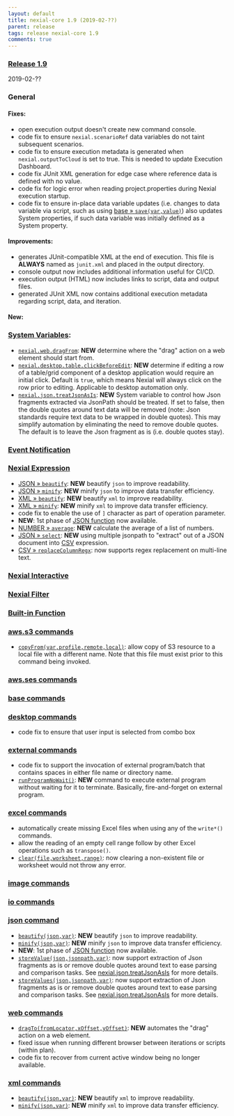 ```yaml
---
layout: default
title: nexial-core 1.9 (2019-02-??)
parent: release
tags: release nexial-core 1.9
comments: true
---
```


### <a href="https://github.com/nexiality/nexial-core/releases/tag/nexial-core-1.9" class="external-link" target="_nexial_link">Release 1.9</a>
2019-02-??


### General
#### Fixes:
- open execution output doesn't create new command console.
- code fix to ensure `nexial.scenarioRef` data variables do not taint subsequent scenarios.
- code fix to ensure execution metadata is generated when `nexial.outputToCloud` is set to true. This is needed to 
  update Execution Dashboard.
- code fix JUnit XML generation for edge case where reference data is defined with no value.
- code fix for logic error when reading project.properties during Nexial execution startup.
- code fix to ensure in-place data variable updates (i.e. changes to data variable via script, such as using 
  [base &raquo; `save(var,value)`](../commands/base/save(var,value))) also updates System properties, if such data 
  variable was initially defined as a System property.

#### Improvements:
- generates JUnit-compatible XML at the end of execution. This file is **ALWAYS** named as `junit.xml` and placed in
  the output directory.
- console output now includes additional information useful for CI/CD.
- execution output (HTML) now includes links to script, data and output files.
- generated JUnit XML now contains additional execution metadata regarding script, data, and iteration.

#### New:


### [System Variables](../systemvars/index):
- [`nexial.web.dragFrom`](../systemvars/index#nexial.web.dragFrom): **NEW** determine where the "drag" action on a web 
  element should start from.
- [`nexial.desktop.table.clickBeforeEdit`](../systemvars/index#nexial.desktop.table.clickBeforeEdit): **NEW** determine 
  if editing a row of a table/grid component of a desktop application would require an initial click. Default is `true`, 
  which means Nexial will always click on the row prior to editing. Applicable to desktop automation only.
- [`nexial.json.treatJsonAsIs`](../systemvars/index#nexial.json.treatJsonAsIs): **NEW** System variable to control
  how Json fragments extracted via JsonPath should be treated. If set to false, then the double quotes around text data
  will be removed (note: Json standards require text data to be wrapped in double quotes). This may simplify automation
  by eliminating the need to remove double quotes. The default is to leave the Json fragment as is (i.e. double quotes 
  stay). 


### [Event Notification](../userguide/EventNotification)


### [Nexial Expression](../expression)
- [JSON &raquo; `beautify`](../expressions/JSONexpression): **NEW** beautify `json` to improve readability.
- [JSON &raquo; `minify`](../expressions/JSONexpression): **NEW** minify `json` to improve data transfer efficiency.
- [XML &raquo; `beautify`](../expressions/XMLexpression): **NEW** beautify `xml` to improve readability.
- [XML &raquo; `minify`](../expressions/XMLexpression): **NEW** minify `xml` to improve data transfer efficiency.
- code fix to enable the use of `]` character as part of operation parameter.
- **NEW**: 1st phase of [JSON function](../jsonpath/index.html#jsonpath-function) now available.
- [NUMBER &raquo; `average`](../expressions/JSONexpression): **NEW** calculate the average of a list of numbers.
- [JSON &raquo; `select`](../expressions/JSONexpression): **NEW** using multiple jsonpath to "extract" out of a JSON
  document into [CSV](../expressions/CSVexpression) expression.
- [CSV &raquo; `replaceColumnRegx`](../expressions/CSVexpression): now supports regex replacement on multi-line text. 


### [Nexial Interactive](../interactive)


### [Nexial Filter](../flowcontrols/filter)


### [Built-in Function](../functions)


### [aws.s3 commands](../commands/aws.s3)
- [`copyFrom(var,profile,remote,local)`](../commands/aws.s3/copyFrom(var,profile,remote,local)): allow copy of S3 
  resource to a local file with a different name. Note that this file must exist prior to this command being invoked.


### [aws.ses commands](../commands/aws.ses)


### [base commands](../commands/base)


### [desktop commands](../commands/desktop)
- code fix to ensure that user input is selected from combo box


### [external commands](../commands/external)
- code fix to support the invocation of external program/batch that contains spaces in either file name or directory name.
- [`runProgramNoWait()`](../commands/external/runProgramNoWait(programPathAndParams)): **NEW** command to execute
  external program without waiting for it to terminate. Basically, fire-and-forget on external program.


### [excel commands](../commands/excel)
- automatically create missing Excel files when using any of the `write*()` commands.
- allow the reading of an empty cell range follow by other Excel operations such as `transpose()`.
- [`clear(file,worksheet,range)`](../commands/excel/clear(file,worksheet,range)): now clearing a non-existent file or 
  worksheet would not throw any error.


### [image commands](../commands/image)


### [io commands](../commands/io)


### [json command](../commands/json)
- [`beautify(json,var)`](../commands/json/beautify(json,var)): **NEW** beautify `json` to improve readability.
- [`minify(json,var)`](../commands/json/minify(json,var)): **NEW** minify `json` to improve data transfer efficiency.
- **NEW**: 1st phase of [JSON function](../jsonpath/index.html#jsonpath-function) now available.
- [`storeValue(json,jsonpath,var)`](../commands/json/storeValue(json,jsonpath,var)): now support extraction of Json 
  fragments as is or remove double quotes around text to ease parsing and comparison tasks. See 
  [nexial.json.treatJsonAsIs](../systemvars/index#nexial.json.treatJsonAsIs) for more details.
- [`storeValues(json,jsonpath,var)`](../commands/json/storeValues(json,jsonpath,var)): now support extraction of Json 
  fragments as is or remove double quotes around text to ease parsing and comparison tasks. See 
  [nexial.json.treatJsonAsIs](../systemvars/index#nexial.json.treatJsonAsIs) for more details.


### [web commands](../commands/web)
- [`dragTo(fromLocator,xOffset,yOffset)`](../commands/web/dragTo(fromLocator,xOffset,yOffset)): **NEW** automates the
  "drag" action on a web element.
- fixed issue when running different browser between iterations or scripts (within plan).
- code fix to recover from current active window being no longer available.


### [xml commands](../commands/xml)
- [`beautify(json,var)`](../commands/json/beautify(json,var)): **NEW** beautify `xml` to improve readability.
- [`minify(json,var)`](../commands/json/minify(json,var)): **NEW** minify `xml` to improve data transfer efficiency.
